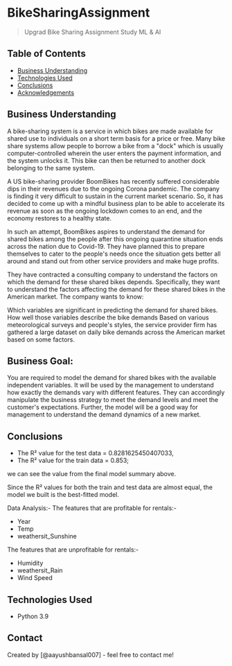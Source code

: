 # BikeSharingAssignment
> Upgrad Bike Sharing Assignment Study ML &amp; AI


## Table of Contents
* [Business Understanding](#general-information)
* [Technologies Used](#technologies-used)
* [Conclusions](#conclusions)
* [Acknowledgements](#acknowledgements)

<!-- You can include any other section that is pertinent to your problem -->

## Business Understanding

A bike-sharing system is a service in which bikes are made available for shared use to individuals on a short term basis for a price or free. Many bike share systems allow people to borrow a bike from a "dock" which is usually computer-controlled wherein the user enters the payment information, and the system unlocks it. This bike can then be returned to another dock belonging to the same system.


A US bike-sharing provider BoomBikes has recently suffered considerable dips in their revenues due to the ongoing Corona pandemic. The company is finding it very difficult to sustain in the current market scenario. So, it has decided to come up with a mindful business plan to be able to accelerate its revenue as soon as the ongoing lockdown comes to an end, and the economy restores to a healthy state. 


In such an attempt, BoomBikes aspires to understand the demand for shared bikes among the people after this ongoing quarantine situation ends across the nation due to Covid-19. They have planned this to prepare themselves to cater to the people's needs once the situation gets better all around and stand out from other service providers and make huge profits.


They have contracted a consulting company to understand the factors on which the demand for these shared bikes depends. Specifically, they want to understand the factors affecting the demand for these shared bikes in the American market. The company wants to know:

Which variables are significant in predicting the demand for shared bikes.
How well those variables describe the bike demands
Based on various meteorological surveys and people's styles, the service provider firm has gathered a large dataset on daily bike demands across the American market based on some factors. 


## Business Goal:
You are required to model the demand for shared bikes with the available independent variables. It will be used by the management to understand how exactly the demands vary with different features. They can accordingly manipulate the business strategy to meet the demand levels and meet the customer's expectations. Further, the model will be a good way for management to understand the demand dynamics of a new market. 



<!-- You don't have to answer all the questions - just the ones relevant to your project. -->

## Conclusions
<ul>
    <li>The R² value for the test data = 0.8281625450407033,</li>
    <li>The R² value for the train data = 0.853;</li>
    
</ul>
 
we can see the value from the final model summary above. 

Since the R² values for both the train and test data are almost equal, the model we built is the best-fitted model.

Data Analysis:-
The features that are profitable for rentals:- 
<ul>
<li>Year</li>
<li>Temp</li>
<li>weathersit_Sunshine</li>
</ul>
The features that are unprofitable for rentals:-
<ul>
<li>Humidity</li>
<li>weathersit_Rain</li>
<li>Wind Speed</li>
</ul>

<!-- You don't have to answer all the questions - just the ones relevant to your project. -->


## Technologies Used
- Python 3.9

<!-- As the libraries versions keep on changing, it is recommended to mention the version of library used in this project -->

## Contact
Created by [@aayushbansal007] - feel free to contact me!


<!-- Optional -->
<!-- ## License -->
<!-- This project is open source and available under the [... License](). -->

<!-- You don't have to include all sections - just the one's relevant to your project -->
